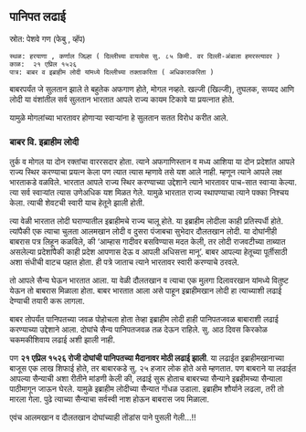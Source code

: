 
## पानिपत लढाई 

स्रोत: पेशवे गण (फेबु , व्हॅप)

```
स्थळ: हरयाणा , कर्णाल जिल्हा ( दिल्लीच्या वायव्येस सु. ८५ किमी. वर दिल्ली-अंबाला हमरस्त्यावर )
काळ:  २१ एप्रिल १५२६
पात्र: बाबर व इब्राहीम लोदी यांमध्ये दिल्लीच्या तक्ताकरिता ( अधिकाराकरिता )

```

बाबरपर्यंत जे सुलतान झाले ते बहुतेक अफगाण होते, मोगल नव्हते. खल्जी (खिल्जी), तुघलक, सय्यद आणि लोदी या वंशांतील सर्व सुलतान भारतात आपले राज्य कायम टिकावे या प्रयत्नात होते. 

यामुळे मोगलांच्या भारतावर होणाऱ्या स्वाऱ्यांना हे सुलतान सतत विरोध करीत आले. 

### बाबर वि. इब्राहीम लोदी 

तुर्क व मोगल या दोन रक्तांचा वाररसदार होता. त्याने अफगाणिस्तान व मध्य आशिया या दोन प्रदेशांत आपले राज्य स्थिर करण्याचा प्रयत्न केला पण त्यात त्यास म्हणावे तसे यश आले नाही. म्हणून त्याने आपले लक्ष भारताकडे वळविले. भारतात आपले राज्य स्थिर करण्याच्या उद्देशाने त्याने भारतावर पाच-सात स्वाऱ्या केल्या. त्या सर्व स्वाऱ्यांत त्यास उणेअधिक यश मिळत गेले. यामुळे भारतात राज्य स्थापण्याचा त्याने पक्का निश्चय केला. त्याची शेवटची स्वारी याच हेतूने झाली होती.

त्या वेळी भारतात लोदी घराण्यातील इब्राहीमचे राज्य चालू होते. या इब्राहीम लोदीला काही प्रतिस्पर्धी होते. त्यांपैकी एक त्याचा चुलता आलमखान लोदी व दुसरा पंजाबचा सुभेदार दौलतखान लोदी. या दोघांनीही बाबरास पत्र लिहून कळविले, की ‘आम्हास गादीवर बसविण्यास मदत केली, तर लोदी राजवटीच्या ताब्यात असलेल्या प्रदेशांपैकी काही प्रदेश आपणास देऊ व आपली अधिसत्ता मानू’. बाबर आपल्या हेतूच्या पूर्तीसाठी अशा संधीची वाटच पहात होता. ही पत्रे जाताच त्याने भारतावर स्वारी करण्याचे ठरवले. 

तो आपले सैन्य घेऊन भारतात आला. या वेळी दौलतखान व त्याचा एक मुलगा दिलावरखान यांमध्ये वितुष्ट येऊन तो बाबरास मिळाला होता. बाबर भारतात आला असे पाहून इब्राहीमखान लोदी हा त्याच्याशी लढाई देण्याची तयारी करू लागला.

बाबर तोपर्यंत पानिपतच्या जवळ पोहोचला होता तेव्हा इब्राहीम लोदी हाही पानिपतजवळ बाबाराशी लढाई करण्याच्या उद्देशाने आला. दोघांचे सैन्य पानिपतजवळ तळ देऊन राहिले. सु. आठ दिवस किरकोळ चकमकीशिवाय लढाई अशी झाली नाही.

पण **२१ एप्रिल १५२६ रोजी दोघांची पानिपतच्या मैदानावर मोठी लढाई झाली**. या लढाईत इब्राहीमखानाच्या बाजूस एक लाख शिफाई होते, तर बाबारकडे सु. २५ हजार लोक होते असे म्हणतात.  पण बाबराने या लढाईत आपल्या सैन्याची अशा रीतीने मांडणी केली की, लढाई सुरू होताच बाबरच्या सैन्याने इब्रहीमच्या सैन्याला पाठीमागून जाऊन घेरले. यामुळे इब्राहीम लोदीच्या सैन्यात गोंधळ उडाला. इब्राहीम शौर्याने लढला, तरी तो मारला गेला. पुढे त्याच्या सैन्याचा सर्वस्वी नाश होऊन बाबरास जय मिळाला.

एवंच आलमखान व दौलतखान दोघांच्याही तोंडांस पाने पुसली गेली...!!
